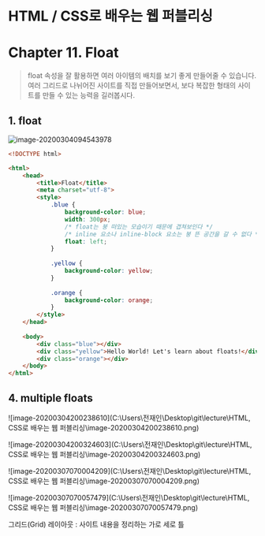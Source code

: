 # HTML / CSS로 배우는 웹 퍼블리싱

# Chapter 11. Float

> float 속성을 잘 활용하면 여러 아이템의 배치를 보기 좋게 만들어줄 수 있습니다. 여러 그리드로 나뉘어진 사이트를 직접 만들어보면서, 보다 복잡한 형태의 사이트를 만들 수 있는 능력을 길러봅시다.

## 1. float

![image-20200304094543978](C:\Users\전재인\AppData\Roaming\Typora\typora-user-images\image-20200304094543978.png)

```html
<!DOCTYPE html>

<html>
    <head>
        <title>Float</title>
        <meta charset="utf-8">
        <style>
            .blue {
                background-color: blue;
                width: 300px;
                /* float는 붕 떠있는 모습이기 때문에 겹쳐보인다 */
                /* inline 요소나 inline-block 요소는 붕 뜬 공간을 갈 수 없다 */
                float: left;
            }
            
            .yellow {
                background-color: yellow;
            }
            
            .orange {
                background-color: orange;
            }
        </style>
    </head>
    
    <body>
        <div class="blue"></div>
        <div class="yellow">Hello World! Let's learn about floats!</div>
        <div class="orange"></div>
    </body>
</html>
```





## 4. multiple floats

![image-20200304200238610](C:\Users\전재인\Desktop\git\lecture\HTML, CSS로 배우는 웹 퍼블리싱\image-20200304200238610.png)

![image-20200304200324603](C:\Users\전재인\Desktop\git\lecture\HTML, CSS로 배우는 웹 퍼블리싱\image-20200304200324603.png)

![image-20200307070004209](C:\Users\전재인\Desktop\git\lecture\HTML, CSS로 배우는 웹 퍼블리싱\image-20200307070004209.png)

![image-20200307070057479](C:\Users\전재인\Desktop\git\lecture\HTML, CSS로 배우는 웹 퍼블리싱\image-20200307070057479.png)

그리드(Grid) 레이아웃 : 사이트 내용을 정리하는 가로 세로 틀



